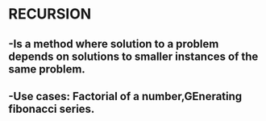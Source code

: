 # RECURSION
## -Is a method where solution to a problem depends on solutions to smaller instances of the same problem.
## -Use cases: Factorial of a number,GEnerating fibonacci series.

